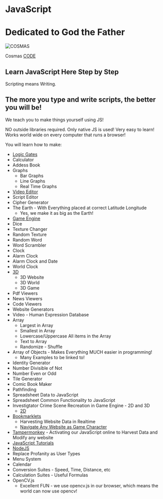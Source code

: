 # JavaScript

# Dedicated to God the Father

![COSMAS](https://collegeofscripting.weebly.com/uploads/6/4/4/8/64482293/college-sign_orig.gif)

Cosmas [CODE](https://github.com/christophertopalian)

## Learn JavaScript Here Step by Step

Scripting means Writing.

## The more you type and write scripts, the better you will be!

We teach you to make things yourself using JS!

NO outside libraries required. Only native JS is used! Very easy to learn! Works world wide on every computer that runs a browser!

You will learn how to make:
+ [Logic Gates](https://github.com/ChristopherTopalian/Topalian_JavaScript/tree/main/js_logic_gates)
+ Calculator
+ Addess Book
+ Graphs
  + Bar Graphs
  + Line Graphs
  + Real Time Graphs
+ [Video Editor](https://github.com/ChristopherTopalian/VideoInvestigator)
+ Script Editor
+ Cipher Generator
+ The Earth - With Everything placed at correct Latitude Longitude
  + Yes, we make it as big as the Earth!
+ [Game Engine](https://github.com/ChristopherTopalian/Topalian-Game-Engine)
+ Dice
+ Texture Changer
+ Random Texture
+ Random Word
+ Word Scrambler
+ Clock
+ Alarm Clock
+ Alarm Clock and Date
+ World Clock
+ [3D](https://github.com/ChristopherTopalian/Topalian_BabylonJS)
  + 3D Website
  + 3D World
  + 3D Game
+ Pdf Viewers
+ News Viewers
+ Code Viewers
+ Website Generators
+ Video - Human Expression Database
+ Array
  + Largest in Array
  + Smallest in Array
  + Lowercase/Uppercase All items in the Array
  + Text to Array
  + Randomize - Shuffle
+ Array of Objects - Makes Everything MUCH easier in programming!
  + Many Examples to be linked to!
+ Identity Generator
+ Number Divisible of Not
+ Number Even or Odd
+ Tile Generator
+ Comic Book Maker
+ Pathfinding
+ Spreadsheet Data to JavaScript
+ Spreadsheet Common Functionality to JavaScript
+ Investigtator Crime Scene Recreation in Game Engine - 2D and 3D
  + [2D](https://github.com/ChristopherTopalian/TopalianGameEngineDataNavigator)
+ [Bookmarklets](https://github.com/ChristopherTopalian/JavaScript_Bookmarklets)
  + Harvesting Website Data in Realtime
  + [Navigate Any Website as Game Character](https://github.com/ChristopherTopalian/Topalian-Website-Game-Engine)
+ [Tampermonkey](https://github.com/ChristopherTopalian/Topalian_JavaScript_UserScripts) - Activating our JavaScript online to Harvest Data and Modify any website
+ [JavaScript Tutorials](https://github.com/ChristopherTopalian/Topalian_JavaScript)
+ [NodeJS](https://github.com/ChristopherTopalian/Topalian_Node.js)
+ Replace Profanity as User Types
+ Menu System
+ Calendar
+ Conversion Suites - Speed, Time, Distance, etc
+ Calculation Suites - Useful Formulas
+ OpenCV.js
  - Excellent FUN - we use opencv.js in our browser, which means the world can now use opencv!
